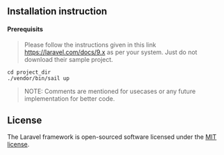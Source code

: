 ## Installation instruction
#### Prerequisits
> Please follow the instructions given in this link https://laravel.com/docs/9.x as per your system. Just do not download their sample project.

```
cd project_dir
./vendor/bin/sail up
```
> NOTE: Comments are mentioned for usecases or any future implementation for better code.

## License

The Laravel framework is open-sourced software licensed under the [MIT license](https://opensource.org/licenses/MIT).
